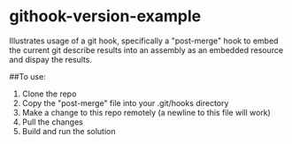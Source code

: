 githook-version-example
=======================
Illustrates usage of a git hook, specifically a "post-merge" hook to embed the current git describe results into an assembly as an embedded resource and dispay the results.

##To use:
1. Clone the repo
2. Copy the "post-merge" file into your .git/hooks directory
3. Make a change to this repo remotely (a newline to this file will work)
4. Pull the changes
5. Build and run the solution
